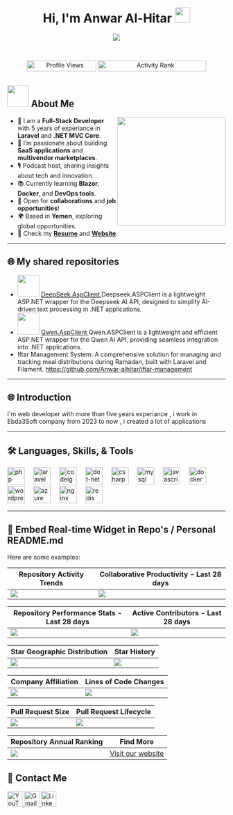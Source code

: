 <h1 align="center">Hi, I'm Anwar Al-Hitar <img src="https://media.giphy.com/media/hvRJCLFzcasrR4ia7z/giphy.gif" width="35"></h1>
<p align="center">
  <a href="https://github.com/DenverCoder1/readme-typing-svg">
    <img src="https://readme-typing-svg.herokuapp.com?font=Time+New+Roman&color=%2300C4FF&size=25&center=true&vCenter=true&width=600&height=100&lines=Software+Engineer;Full-Stack+Developer;Laravel+and+.NET+Specialist;Passionate+about+SaaS+and+Multivendor+Marketplaces;Always+Learning+and+Exploring+New+Tech">
  </a>
</p>
<br>


<p align="center"> 
	<img src="https://komarev.com/ghpvc/?username=Anwar-alhitar&label=Profile%20views&color=brightgreen&style=plastic" alt="Profile Views" height=25px, width=160px/> 
	<a href = "https://commits.top/yemen.html" target="_blank">
		<img src="https://enfsgag3ayy6w9q.m.pipedream.net/&style=plastic" alt="Activity Rank" target="_blank" height=25px, width=250px/> 
	</a>
</p>

## <picture><img src="https://github.com/7oSkaaa/7oSkaaa/blob/main/Images/about_me.gif?raw=true" width="50px"></picture> About Me

<picture>
  <img align="right" src="https://github.com/7oSkaaa/7oSkaaa/blob/main/Images/Right_Side.gif?raw=true" width="250px">
</picture>

- 🌟 I am a **Full-Stack Developer** with 5 years of experiance in **Laravel** and **.NET MVC Core**.
- 🚀 I’m passionate about building **SaaS applications** and **multivendor marketplaces**.
- 🎙️ Podcast host, sharing insights about tech and innovation.
- 📚 Currently learning **Blazor**, **Docker**, and **DevOps tools**.
- 🤝 Open for **collaborations** and **job opportunities**!
- 🌍 Based in **Yemen**, exploring global opportunities.
- 🌟 Check my **[Resume](https://rowad.tarwege.com/anwar)** and **[Website](https://rowad.tarwege.com/anwar)**.

---
## 🌐 My shared repositories 
- <img width="50" height="50" src="https://github.com/user-attachments/assets/5e16beb0-993e-47bf-807e-7c8804b313a2"> <a href="https://github.com/Anwar-alhitar/Deepseek.Asp.Client/blob/master/README.md"> DeepSeek.AspClient </a> Deepseek.ASPClient is a lightweight ASP.NET wrapper for the Deepseek AI API, designed to simplify AI-driven text processing in .NET applications.
- <img width="50" height="50" src="https://github.com/user-attachments/assets/81c2c5b0-960d-4a64-a6a4-626751c29c1f"> <a href="https://github.com/Anwar-alhitar/qwen.ASPClient/blob/main/README.md" >  Qwen.AspClient </a> Qwen.ASPClient is a lightweight and efficient ASP.NET wrapper for the Qwen AI API, providing seamless integration into .NET applications.
- Iftar Management System: A comprehensive solution for managing and tracking meal distributions during Ramadan, built with Laravel and Filament. https://github.com/Anwar-alhitar/iftar-management
---

## 🌐 Introduction

I'm web developer with more than five years experiance , i work in Ebda3Soft company from 2023 to now , i created a lot of applications 

---

## 🛠️ Languages, Skills, & Tools 
<div align="left">

  <img src="https://cdn.jsdelivr.net/gh/devicons/devicon/icons/php/php-original.svg" height="40" alt="php logo"  />
  <img width="12" />
  <img src="https://cdn.jsdelivr.net/gh/devicons/devicon/icons/laravel/laravel-original.svg" height="40" alt="laravel logo"  />
  <img width="12" />
  <img src="https://cdn.jsdelivr.net/gh/devicons/devicon/icons/codeigniter/codeigniter-plain.svg" height="40" alt="codeigniter logo"  />
  <img width="12" />
  <img src="https://cdn.jsdelivr.net/gh/devicons/devicon/icons/dot-net/dot-net-original.svg" height="40" alt="dot-net logo"  />
  <img width="12" />
  <img src="https://cdn.jsdelivr.net/gh/devicons/devicon/icons/csharp/csharp-original.svg" height="40" alt="csharp logo"  />
  <img width="12" />
  <img src="https://cdn.jsdelivr.net/gh/devicons/devicon/icons/mysql/mysql-original.svg" height="40" alt="mysql logo"  />
  <img width="12" />
  <img src="https://cdn.jsdelivr.net/gh/devicons/devicon/icons/javascript/javascript-original.svg" height="40" alt="javascript logo"  />
  <img width="12" />
  <img src="https://cdn.jsdelivr.net/gh/devicons/devicon/icons/docker/docker-original.svg" height="40" alt="docker logo"  />
  <img width="12" />
  <img src="https://cdn.jsdelivr.net/gh/devicons/devicon/icons/wordpress/wordpress-original.svg" height="40" alt="wordpress logo"  />
  <img width="12" />
  <img src="https://cdn.jsdelivr.net/gh/devicons/devicon/icons/azure/azure-original.svg" height="40" alt="azure logo"  />
  <img width="12" />
  <img src="https://cdn.jsdelivr.net/gh/devicons/devicon/icons/nginx/nginx-original.svg" height="40" alt="nginx logo"  />
  <img width="12" />
  <img src="https://cdn.jsdelivr.net/gh/devicons/devicon/icons/redis/redis-original.svg" height="40" alt="redis logo"  />
</div>

---

## 🚀 Embed Real-time Widget in Repo's / Personal README.md

Here are some examples:

| Repository Activity Trends | Collaborative Productivity - Last 28 days |
| ----------- | ----------- |
|<img src="https://next.ossinsight.io/widgets/official/compose-activity-trends/thumbnail.png?repo_id=41986369&image_size=auto" />|<img src="https://next.ossinsight.io/widgets/official/compose-last-28-days-collaborative-productivity/thumbnail.png?repo_id=41986369&image_size=auto" />|

| Repository Performance Stats - Last 28 days | Active Contributors - Last 28 days |
| ----------- | ----------- |
|<img src="https://next.ossinsight.io/widgets/official/compose-last-28-days-stats/thumbnail.png?repo_id=41986369&image_size=auto" />|<img src="https://next.ossinsight.io/widgets/official/compose-recent-active-contributors/thumbnail.png?repo_id=41986369&limit=100&image_size=auto"/>|

| Star Geographic Distribution | Star History |
| ----------- | ----------- |
|<img src="https://next.ossinsight.io/widgets/official/analyze-repo-stars-map/thumbnail.png?activity=stars&repo_id=41986369&image_size=auto" />|<img src="https://next.ossinsight.io/widgets/official/analyze-repo-stars-history/thumbnail.png?repo_id=41986369&image_size=auto" />|

| Company Affiliation | Lines of Code Changes |
| ----------- | ----------- |
|<img src="https://next.ossinsight.io/widgets/official/analyze-repo-company/thumbnail.png?activity=stars&repo_id=41986369&image_size=auto" />|<img src="https://next.ossinsight.io/widgets/official/analyze-repo-loc-per-month/thumbnail.png?repo_id=41986369&image_size=auto" />|

| Pull Request Size | Pull Request Lifecycle |
| ----------- | ----------- |
|<img src="https://next.ossinsight.io/widgets/official/analyze-repo-pull-requests-size-per-month/thumbnail.png?repo_id=41986369&image_size=auto" />|<img src="https://next.ossinsight.io/widgets/official/analyze-repo-pull-request-open-to-merged/thumbnail.png?repo_id=41986369&image_size=auto" />|


| Repository Annual Ranking | Find More |
| ----------- | ----------- |
|<img src="https://next.ossinsight.io/widgets/official/collection-annually-ranking/thumbnail.png?activity=stars&collection_id=2&image_size=auto" />|<a href="https://masterfulcrm.com">Visit our website</a >|

## 🌟 Contact Me
<div align="left">
  <a href="https://www.youtube.com/@%D8%A7%D9%86%D9%88%D8%B1%D8%B7%D9%87%D8%A7%D9%84%D9%87%D8%AA%D8%A7%D8%B1" target="_blank">
    <img src="https://img.shields.io/static/v1?message=Youtube&logo=youtube&label=&color=FF0000&logoColor=white&labelColor=&style=for-the-badge" height="35" alt="YouTube"  />
  </a>
  <a href="mailto:anwaralhitar@gmail.com" target="_blank">
    <img src="https://img.shields.io/static/v1?message=Gmail&logo=gmail&label=&color=D14836&logoColor=white&labelColor=&style=for-the-badge" height="35" alt="Gmail"  />
  </a>
  <a href="https://www.linkedin.com/in/anwar-al-hitar-a29a82119/" target="_blank">
    <img src="https://img.shields.io/static/v1?message=LinkedIn&logo=linkedin&label=&color=0077B5&logoColor=white&labelColor=&style=for-the-badge" height="35" alt="LinkedIn"  />
  </a>
</div>
